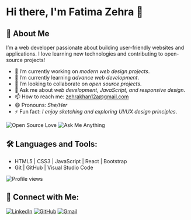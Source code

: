 # Hi there, I'm Fatima Zehra 👋

## 🚀 About Me

I’m a web developer passionate about building user-friendly websites and applications. I love learning new technologies and contributing to open-source projects!

- 🔭 I’m currently working on *modern web design projects*.
- 🌱 I’m currently learning *advance web development*.
- 👯 I’m looking to collaborate on *open source projects*.
- 💬 Ask me about *web development, JavaScript, and responsive design*.
- 📫 How to reach me: [zehrakhan12a@gmail.com](mailto:zehrakhan12a@gmail.com)
- 😄 Pronouns: *She/Her*
- ⚡ Fun fact: *I enjoy sketching and exploring UI/UX design principles*.

![Open Source Love](https://badges.frapsoft.com/os/v1/open-source.svg?v=103)
![Ask Me Anything](https://img.shields.io/badge/Ask%20me-anything-1abc9c.svg)

## 🛠️ Languages and Tools:

- HTML5 | CSS3 | JavaScript | React | Bootstrap
- Git | GitHub | Visual Studio Code

![Profile views](https://komarev.com/ghpvc/?username=FatimaZehra01&color=blue)

## 🤝 Connect with Me:

[![LinkedIn](https://img.shields.io/badge/LinkedIn-0A66C2?style=for-the-badge&logo=linkedin&logoColor=white)](https://www.linkedin.com)
[![GitHub](https://img.shields.io/badge/GitHub-181717?style=for-the-badge&logo=github&logoColor=white)](https://github.com/FatimaZehra01)
[![Gmail](https://img.shields.io/badge/Gmail-EA4335?style=for-the-badge&logo=gmail&logoColor=white)](mailto:zehrakhan12a@gmail.com)
